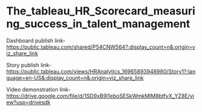 # The_tableau_HR_Scorecard_measuring_success_in_talent_management


Dashboard publish link-https://public.tableau.com/shared/P54CNW564?:display_count=n&:origin=viz_share_link

Story publish link-https://public.tableau.com/views/HRAnalytics_16965893948980/Story1?:language=en-US&:display_count=n&:origin=viz_share_link

Video demonstration link-https://drive.google.com/file/d/1SD9xB9l1eboSESkWmkMlM8btfvX_YZ8E/view?usp=drivesdk
